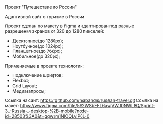 Проект "Путешествие по России"

Адаптивный сайт о туризме в России

Проект сделан по макету в Figma и адаптирован под разные разрешения экранов от 320 до 1280 пикселей:
 - Десктопное(до 1280рх);
 - Ноутбучное(до 1024рх);
 - Планшетное(до 768рх);
 - Мобильное(до 320рх); 

Применяемые в проекте технологии:
 - Подключение шрифтов;
 - Flexbox;
 - Grid Layout;
 - Медиазапросы;

Ссылка на сайт: https://github.com/mabandis/russian-travel.git
Ссылка на макет: https://www.figma.com/file/5S2WSbEFL6awjVWJ0NWL8Q/Sprint-3_-Russia-_-desktop-%2B-mobile?node-id=28503%3A0&t=gqwxm1NlOQLviP0L-0
